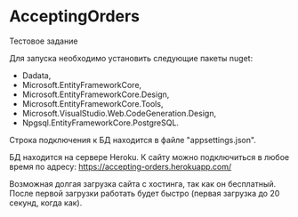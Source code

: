 # AcceptingOrders
Тестовое задание

Для запуска необходимо установить следующие пакеты nuget: 
- Dadata,
- Microsoft.EntityFrameworkCore, 
- Microsoft.EntityFrameworkCore.Design, 
- Microsoft.EntityFrameworkCore.Tools,
- Microsoft.VisualStudio.Web.CodeGeneration.Design,
- Npgsql.EntityFrameworkCore.PostgreSQL.

Строка подключения к БД находится в файле "appsettings.json".

БД находится на сервере Heroku. К сайту можно подключиться в любое время по адресу: https://accepting-orders.herokuapp.com/

Возможная долгая загрузка сайта с хостинга, так как он бесплатный. После первой загрузки работать будет быстро (первая загрузка до 20 секунд, когда как).

